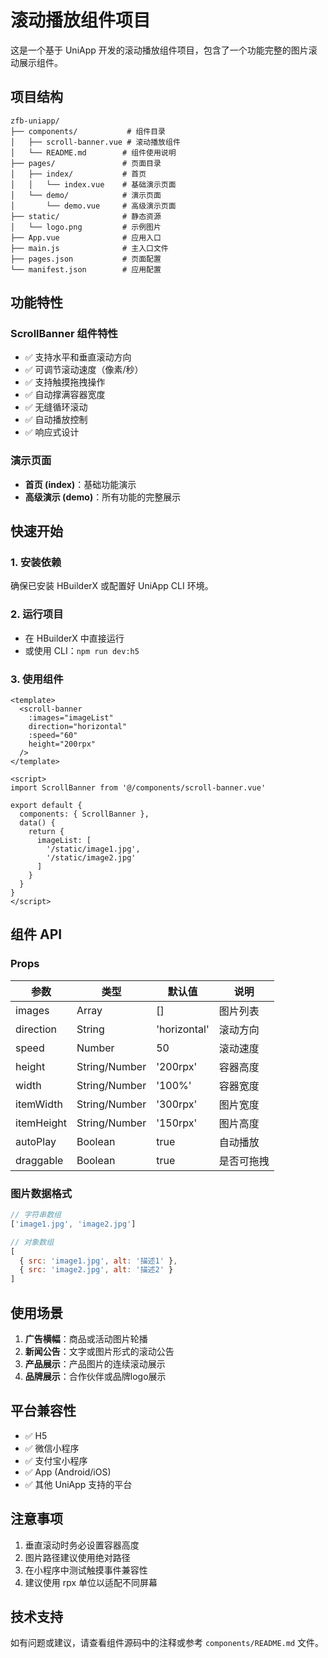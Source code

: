 # 滚动播放组件项目

这是一个基于 UniApp 开发的滚动播放组件项目，包含了一个功能完整的图片滚动展示组件。

## 项目结构

```
zfb-uniapp/
├── components/           # 组件目录
│   ├── scroll-banner.vue # 滚动播放组件
│   └── README.md        # 组件使用说明
├── pages/               # 页面目录
│   ├── index/           # 首页
│   │   └── index.vue    # 基础演示页面
│   └── demo/            # 演示页面
│       └── demo.vue     # 高级演示页面
├── static/              # 静态资源
│   └── logo.png         # 示例图片
├── App.vue              # 应用入口
├── main.js              # 主入口文件
├── pages.json           # 页面配置
└── manifest.json        # 应用配置
```

## 功能特性

### ScrollBanner 组件特性
- ✅ 支持水平和垂直滚动方向
- ✅ 可调节滚动速度（像素/秒）
- ✅ 支持触摸拖拽操作
- ✅ 自动撑满容器宽度
- ✅ 无缝循环滚动
- ✅ 自动播放控制
- ✅ 响应式设计

### 演示页面
- **首页 (index)**：基础功能演示
- **高级演示 (demo)**：所有功能的完整展示

## 快速开始

### 1. 安装依赖
确保已安装 HBuilderX 或配置好 UniApp CLI 环境。

### 2. 运行项目
- 在 HBuilderX 中直接运行
- 或使用 CLI：`npm run dev:h5`

### 3. 使用组件

```vue
<template>
  <scroll-banner 
    :images="imageList"
    direction="horizontal"
    :speed="60"
    height="200rpx"
  />
</template>

<script>
import ScrollBanner from '@/components/scroll-banner.vue'

export default {
  components: { ScrollBanner },
  data() {
    return {
      imageList: [
        '/static/image1.jpg',
        '/static/image2.jpg'
      ]
    }
  }
}
</script>
```

## 组件 API

### Props

| 参数 | 类型 | 默认值 | 说明 |
|------|------|--------|------|
| images | Array | [] | 图片列表 |
| direction | String | 'horizontal' | 滚动方向 |
| speed | Number | 50 | 滚动速度 |
| height | String/Number | '200rpx' | 容器高度 |
| width | String/Number | '100%' | 容器宽度 |
| itemWidth | String/Number | '300rpx' | 图片宽度 |
| itemHeight | String/Number | '150rpx' | 图片高度 |
| autoPlay | Boolean | true | 自动播放 |
| draggable | Boolean | true | 是否可拖拽 |

### 图片数据格式

```javascript
// 字符串数组
['image1.jpg', 'image2.jpg']

// 对象数组
[
  { src: 'image1.jpg', alt: '描述1' },
  { src: 'image2.jpg', alt: '描述2' }
]
```

## 使用场景

1. **广告横幅**：商品或活动图片轮播
2. **新闻公告**：文字或图片形式的滚动公告
3. **产品展示**：产品图片的连续滚动展示
4. **品牌展示**：合作伙伴或品牌logo展示

## 平台兼容性

- ✅ H5
- ✅ 微信小程序
- ✅ 支付宝小程序
- ✅ App (Android/iOS)
- ✅ 其他 UniApp 支持的平台

## 注意事项

1. 垂直滚动时务必设置容器高度
2. 图片路径建议使用绝对路径
3. 在小程序中测试触摸事件兼容性
4. 建议使用 rpx 单位以适配不同屏幕

## 技术支持

如有问题或建议，请查看组件源码中的注释或参考 `components/README.md` 文件。

